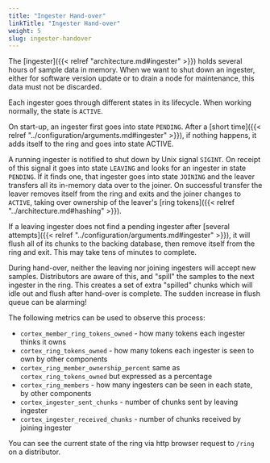 ```yaml
---
title: "Ingester Hand-over"
linkTitle: "Ingester Hand-over"
weight: 5
slug: ingester-handover
---
```


The [ingester]({{< relref "architecture.md#ingester" >}}) holds several hours of sample
data in memory. When we want to shut down an ingester, either for
software version update or to drain a node for maintenance, this data
must not be discarded.

Each ingester goes through different states in its lifecycle. When
working normally, the state is `ACTIVE`.

On start-up, an ingester first goes into state `PENDING`. After a
[short time]({{< relref "../configuration/arguments.md#ingester" >}}), if nothing happens, it adds
itself to the ring and goes into state ACTIVE.

A running ingester is notified to shut down by Unix signal
`SIGINT`. On receipt of this signal it goes into state `LEAVING` and
looks for an ingester in state `PENDING`. If it finds one, that
ingester goes into state `JOINING` and the leaver transfers all its
in-memory data over to the joiner. On successful transfer the leaver
removes itself from the ring and exits and the joiner changes to
`ACTIVE`, taking over ownership of the leaver's
[ring tokens]({{< relref "../architecture.md#hashing" >}}).

If a leaving ingester does not find a pending ingester after [several attempts]({{< relref "../configuration/arguments.md#ingester" >}}), it will flush all of its chunks to
the backing database, then remove itself from the ring and exit. This
may take tens of minutes to complete.

During hand-over, neither the leaving nor joining ingesters will
accept new samples. Distributors are aware of this, and "spill" the
samples to the next ingester in the ring. This creates a set of extra
"spilled" chunks which will idle out and flush after hand-over is
complete. The sudden increase in flush queue can be alarming!

The following metrics can be used to observe this process:

 - `cortex_member_ring_tokens_owned` - how many tokens each ingester thinks it owns
 - `cortex_ring_tokens_owned` - how many tokens each ingester is seen to own by other components
 - `cortex_ring_member_ownership_percent` same as `cortex_ring_tokens_owned` but expressed as a percentage
 - `cortex_ring_members` - how many ingesters can be seen in each state, by other components
 - `cortex_ingester_sent_chunks` - number of chunks sent by leaving ingester
 - `cortex_ingester_received_chunks` - number of chunks received by joining ingester

You can see the current state of the ring via http browser request to
`/ring` on a distributor.
